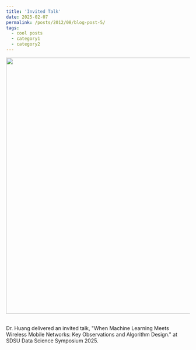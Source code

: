 ```yaml
---
title: 'Invited Talk'
date: 2025-02-07
permalink: /posts/2012/08/blog-post-5/
tags:
  - cool posts
  - category1
  - category2
---
```


<center><img src='/images/uc.jpeg' width='700'></center><br/>

Dr. Huang delivered an invited talk, "When Machine Learning Meets Wireless Mobile Networks: Key Observations and Algorithm Design." at SDSU Data Science Symposium 2025.

